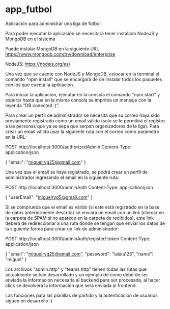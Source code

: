 # app_futbol
Aplicación para administrar una liga de futbol

Para poder ejecutar la aplicación se necesitará tener instalado NodeJS y MongoDB en el sistema

Puede instalar MongoDB en la siguiente URL
https://www.mongodb.com/try/download/enterprise

NodeJS:
https://nodejs.org/es/

Una vez que se cuente con NodeJS y MongoDB, colocar en la terminal el comando "npm install" que se encargará de 
de instalar todos los paquetes con los que cuenta la aplicación. 

Para iniciar la aplicación, ejecutar en la consola el comando "npm start" y esperar hasta que en la misma consola 
se imprima un mensaje con la leyenda "DB conected :)".

Para crear un perfil de administrador se necesita que su correo haya sido previamente registrado
como un email válido (solo se le permitirá el registro a las personas que ya se sepa que serpan organizadores de
la liga). Para crear un email válido usar la siguiente ruta con el correo como parámetro en la URL:


POST http://localhost:3000/authorizedAdmin
Content-Type: application/json

{
    "email": "miguelrvg25@gmail.com"
}

Una vez que el email se haya registrado, se podrá crear un perfil de administrador ingresando el email en la siguiente ruta:

POST http://localhost:3000/adminAuth
Content-Type: application/json

{
    "userEmail": "miguelrvg5@gmail.com"
}

Si se comprueba que el email es válido (si este está registrado en la base de datos anteriormente descrita) se enviará un email con
un link (checar en la carpeta de SPAM si no aparece en la carpeta de recibidos), este link deberá de redireccionar a una ruta donde se 
tengan que enviar los datos de la siguiente forma para crear un link de administrador:

POST http://localhost:3000/adminAuth/register/:token
Content-Type: application/json

{
    "email": "miguelrvg25@gmail.com",
    "password": "lalala123",
    "name": "miguel"
}

Los archivos "admin.http" y "teams.http" tienen todas las rutas que actualmente se han desarrollado y un ejemplo de como debe de ser 
enviada la información necesaria al backend para ser procesada, al hacer click se devolverá la información que será enviada al frontend.

Las funciones para las planillas de partido y la autenticación de usuarios siguen en desarrollo :)
